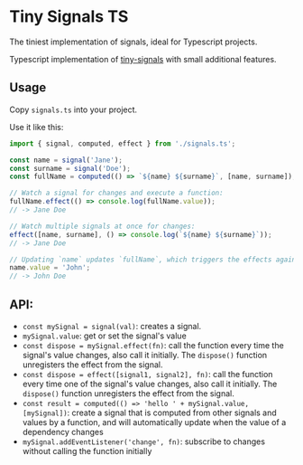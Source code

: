 # Tiny Signals TS

The tiniest implementation of signals, ideal for Typescript projects.

Typescript implementation of [tiny-signals](https://github.com/jsebrech/tiny-signals) with small additional features.

## Usage

Copy `signals.ts` into your project.

Use it like this:

```js
import { signal, computed, effect } from './signals.ts';

const name = signal('Jane');
const surname = signal('Doe');
const fullName = computed(() => `${name} ${surname}`, [name, surname]);

// Watch a signal for changes and execute a function:
fullName.effect(() => console.log(fullName.value));
// -> Jane Doe

// Watch multiple signals at once for changes:
effect([name, surname], () => console.log(`${name} ${surname}`));
// -> Jane Doe

// Updating `name` updates `fullName`, which triggers the effects again:
name.value = 'John';
// -> John Doe
```

## API:

- `const mySignal = signal(val)`: creates a signal.
- `mySignal.value`: get or set the signal's value
- `const dispose = mySignal.effect(fn)`: call the function every time the signal's value changes, also call it initially. The `dispose()` function unregisters the effect from the signal.
- `const dispose = effect([signal1, signal2], fn)`: call the function every time one of the signal's value changes, also call it initially. The `dispose()` function unregisters the effect from the signal.
- `const result = computed(() => 'hello ' + mySignal.value, [mySignal])`: create a signal that is computed from other signals and values by a function,
  and will automatically update when the value of a dependency changes
- `mySignal.addEventListener('change', fn)`: subscribe to changes without calling the function initially
